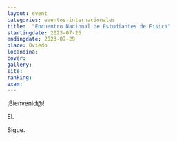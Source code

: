 ```yaml
---
layout: event
categories: eventos-internacionales
title:  "Encuentro Nacional de Estudiantes de Física"
startingdate: 2023-07-26
endingdate: 2023-07-29
place: Oviedo
locandina:
cover:
gallery:
site:
ranking: 
exam:
---
```


<p style="text-align: justify;">
	¡Bienvenid@!
</p>

<p style="text-align: justify;">
  El.
</p>

<p style="text-align: justify;">
  Sigue.
</p>
